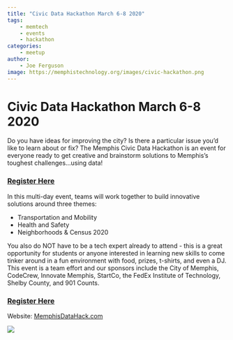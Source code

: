 ```yaml
---
title: "Civic Data Hackathon March 6-8 2020"
tags:
    - memtech
    - events
    - hackathon
categories:
    - meetup
author:
    - Joe Ferguson
image: https://memphistechnology.org/images/civic-hackathon.png
---
```


<h1>Civic Data Hackathon March 6-8 2020</h1>
Do you have ideas for improving the city? Is there a particular issue you’d like to learn about or fix? The Memphis Civic Data Hackathon is an event for everyone ready to get creative and brainstorm solutions to Memphis’s toughest challenges…using data!

<h3>
<a href="https://www.eventbrite.com/e/memphis-civic-data-hackathon-tickets-93032758485" target="_blank"> Register Here</a> 
</h3>

In this multi-day event, teams will work together to build innovative solutions around three themes:
<ul>
<li>Transportation and Mobility</li>
<li>Health and Safety</li>
<li>Neighborhoods & Census 2020</li>
</ul>

You also do NOT have to be a tech expert already to attend - this is a great opportunity for students or anyone interested in learning new skills to come tinker around in a fun environment with food, prizes, t-shirts, and even a DJ. This event is a team effort and our sponsors include the City of Memphis, CodeCrew, Innovate Memphis, StartCo, the FedEx Institute of Technology, Shelby County, and 901 Counts.

<h3>
<a href="https://www.eventbrite.com/e/memphis-civic-data-hackathon-tickets-93032758485" target="_blank"> Register Here</a> 
</h3>
 
 Website: <a href="http://memphisdatahack.com" target="_blank">MemphisDataHack.com</a>
 
 <a href="https://www.eventbrite.com/e/memphis-civic-data-hackathon-tickets-93032758485" target="_blank">
 <img src="https://memphistechnology.org/images/civic-hackathon.png">
 </a>
 